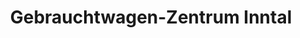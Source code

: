 ---
title: "Gebrauchtwagen-Zentrum Inntal"
url: /raubling/gebrauchtwagen-zentrum-inntal/
shop: Autohaus
---